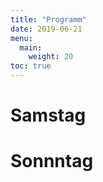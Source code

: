 ```yaml
---
title: "Programm"
date: 2019-06-21
menu:
  main:
    weight: 20
toc: true
---
```


# Samstag

<div class="c-calendar saturday u-bleed-out c-rounds"></div>

# Sonnntag

<div class="c-calendar sunday u-bleed-out c-rounds"></div>

<script src="/scripts/cal-model.js"></script>
<script src="/scripts/cal-view.js"></script>
